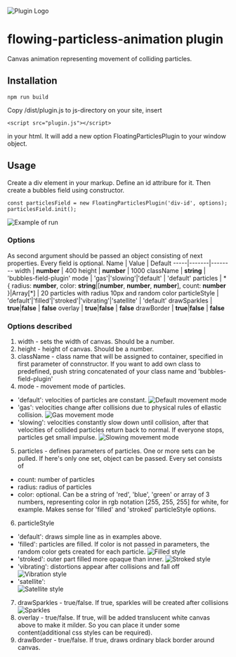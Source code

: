 ![Plugin Logo](https://github.com/nmichkarev/flowing-particless-animation/blob/readme-files/images/title.png.png?raw=true)
# flowing-particless-animation plugin
Canvas animation representing movement of colliding particles. 
## Installation
```
npm run build
```
Copy /dist/plugin.js to js-directory on your site, insert
```
<script src="plugin.js"></script>
```
in your html. It will add a new option FloatingParticlesPlugin to your window object.

## Usage
Create a div element in your markup. Define an id attribure for it. Then create a bubbles field using constructor.
```
const particlesField = new FloatingParticlesPlugin('div-id', options);
particlesField.init();
```
![Example of run](https://github.com/nmichkarev/flowing-particless-animation/blob/readme-files/images/initial.gif?raw=true)
### Options
As second argument should be passed an object consisting of next properties. Every field is optional.
Name | Value | Default
-----|-------|--------
width | **number** | 400
height | **number** | 1000
className | **string** | 'bubbles-field-plugin'
mode | 'gas'\|'slowing'\|'default' | 'default'
particles | \*{ radius: **number**, color: **string**\|\[**number**, **number**, **number**\], count: **number** }\|Array[\*] | 20 particles with radius 10px and random color
particleStyle | 'default'\|'filled'\|'stroked'\|'vibrating'\|'satellite' | 'default'
drawSparkles | **true**\|**false** | **false**
overlay | **true**\|**false** | **false**
drawBorder | **true**\|**false** | **false**

### Options described
1. width - sets the width of canvas. Should be a number.
2. height - height of canvas. Should be a number.
3. className - class name that will be assigned to container, specified in first parameter of connstructor. If you want to add own class to predefined, push string concatenated of your class name and 'bubbles-field-plugin'
4. mode - movement mode of particles. 
- 'default': velocities of particles are constant.
![Default movement mode](https://github.com/nmichkarev/flowing-particless-animation/blob/readme-files/images/mode-default.gif?raw=true)
- 'gas': velocities change after collisions due to physical rules of ellastic collision.
![Gas movement mode](https://github.com/nmichkarev/flowing-particless-animation/blob/readme-files/images/mode-gas.gif?raw=true)
- 'slowing': velocities constantly slow down until collision, after that velocities of collided particles return back to normal. If everyone stops, particles get small impulse.
![Slowing movement mode](https://github.com/nmichkarev/flowing-particless-animation/blob/readme-files/images/mode-slowing.gif?raw=true)
5. particles - defines parameters of particles. One or more sets can be pulled. If here's only one set, object can be passed. Every set consists of
- count: number of particles
- radius: radius of particles
- color: optional. Can be a string of 'red', 'blue', 'green' or array of 3 numbers, representing color in rgb notation [255, 255, 255] for white, for example. Makes sense for 'filled' and 'stroked' particleStyle options.
6. particleStyle
- 'default': draws simple line as in examples above.
- 'filled': particles are filled. If color is not passed in parameters, the random color gets created for each particle.
![Filled style](https://github.com/nmichkarev/flowing-particless-animation/blob/readme-files/images/style-filled.gif?raw=true)
- 'stroked': outer part filled more opaque than inner.
![Stroked style](https://github.com/nmichkarev/flowing-particless-animation/blob/readme-files/images/style-stroked.gif?raw=true)
- 'vibrating': distortions appear after collisions and fall off
![Vibration style](https://github.com/nmichkarev/flowing-particless-animation/blob/readme-files/images/style-vibro.gif?raw=true)
- 'satellite':     
![Satellite style](https://github.com/nmichkarev/flowing-particless-animation/blob/readme-files/images/style-satellite.gif?raw=true)
7. drawSparkles - true/false. If true, sparkles will be created after collisions
![Sparkles](https://github.com/nmichkarev/flowing-particless-animation/blob/readme-files/images/sparkles.gif?raw=true)
8. overlay - true/false. If true, will be added translucent white canvas above to make it milder. So you can place it under some content(additional css styles can be required).
9. drawBorder - true/false. If true, draws ordinary black border around canvas. 



